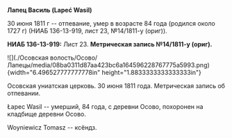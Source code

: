 **Лапец Василь (Lapeć Wasil)**

30 июня 1811 г -- отпевание, умер в возрасте 84 года (родился около 1727
г) (НИАБ 136-13-919, лист 23, №14/1811-у (ориг)).

**НИАБ 136-13-919:** Лист 23. **Метрическая запись №14/1811-у (ориг).**

![](./Осовская волость/Осово/Лапецы/media/08ba0311d87aa423bc6a164596228767775a5993.png){width="6.496527777777778in"
height="1.8833333333333333in"}

Осовская униатская церковь. 30 июня 1811 года. Метрическая запись об
отпевании.

Łapec Wasil -- умерший, 84 года, с деревни Осово, похоронен на кладбище
деревни Осово.

Woyniewicz Tomasz -- ксёндз.
